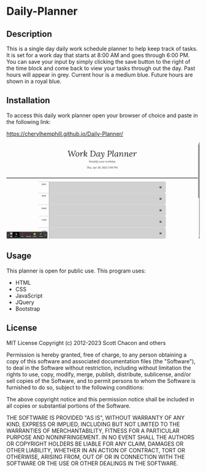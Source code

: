 # Daily-Planner

## Description

This is a single day daily work schedule planner to help keep track of tasks. It is set for a work day that starts at 8:00 AM and goes through 6:00 PM.
You can save your input by simply clicking the save button to the right of the time block and come back to view your tasks through out the day.
Past hours will appear in grey.
Current hour is a medium blue.
Future hours are shown in a royal blue.

## Installation

To access this daily work planner open your browser of choice and paste in the following link:

https://cherylhemphill.github.io/Daily-Planner/

![Alt text](assets/images/Work%20Day%20Planner.gif)



## Usage

This planner is open for public use.
This program uses:
* HTML
* CSS
* JavaScript
* JQuery
* Bootstrap

## License

MIT License
Copyright (c) 2012-2023 Scott Chacon and others

Permission is hereby granted, free of charge, to any person obtaining
a copy of this software and associated documentation files (the
"Software"), to deal in the Software without restriction, including
without limitation the rights to use, copy, modify, merge, publish,
distribute, sublicense, and/or sell copies of the Software, and to
permit persons to whom the Software is furnished to do so, subject to
the following conditions:

The above copyright notice and this permission notice shall be
included in all copies or substantial portions of the Software.

THE SOFTWARE IS PROVIDED "AS IS", WITHOUT WARRANTY OF ANY KIND,
EXPRESS OR IMPLIED, INCLUDING BUT NOT LIMITED TO THE WARRANTIES OF
MERCHANTABILITY, FITNESS FOR A PARTICULAR PURPOSE AND
NONINFRINGEMENT. IN NO EVENT SHALL THE AUTHORS OR COPYRIGHT HOLDERS BE
LIABLE FOR ANY CLAIM, DAMAGES OR OTHER LIABILITY, WHETHER IN AN ACTION
OF CONTRACT, TORT OR OTHERWISE, ARISING FROM, OUT OF OR IN CONNECTION
WITH THE SOFTWARE OR THE USE OR OTHER DEALINGS IN THE SOFTWARE.
